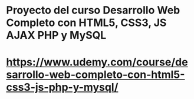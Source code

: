 # Proyecto del curso Desarrollo Web Completo con HTML5, CSS3, JS AJAX PHP y MySQL 
# https://www.udemy.com/course/desarrollo-web-completo-con-html5-css3-js-php-y-mysql/
